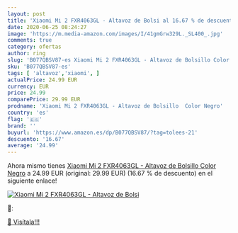 ```yaml
---
layout: post
title: 'Xiaomi Mi 2 FXR4063GL - Altavoz de Bolsi al 16.67 % de descuento'
date: 2020-06-25 08:24:27
image: 'https://m.media-amazon.com/images/I/41gmGrw329L._SL400_.jpg'
comments: true
category: ofertas
author: ring
slug: 'B077QBSV87-es Xiaomi Mi 2 FXR4063GL - Altavoz de Bolsillo Color Negro'
sku: 'B077QBSV87-es'
tags: [ 'altavoz','xiaomi', ]
actualPrice: 24.99 EUR
currency: EUR
price: 24.99
comparePrice: 29.99 EUR
prodname: 'Xiaomi Mi 2 FXR4063GL - Altavoz de Bolsillo  Color Negro'
country: 'es'
flag: '🇪🇸'
brand: ''
buyurl: 'https://www.amazon.es/dp/B077QBSV87/?tag=tolees-21'
descuento: '16.67'
average: '24.99'
---
```


Ahora mismo tienes [Xiaomi Mi 2 FXR4063GL - Altavoz de Bolsillo  Color Negro](https://www.amazon.es/dp/B077QBSV87/?tag=tolees-21) a 24.99 EUR (original: 29.99 EUR) (16.67 %  de descuento) en el siguiente enlace!

[![Xiaomi Mi 2 FXR4063GL - Altavoz de Bolsi](https://m.media-amazon.com/images/I/41gmGrw329L._SL400_.jpg)](https://www.amazon.es/dp/B077QBSV87/?tag=tolees-21)

🔎:


[🛒 Visítala!!!](https://www.amazon.es/dp/B077QBSV87/?tag=tolees-21)
